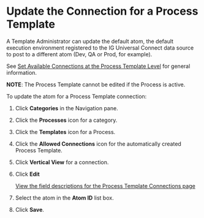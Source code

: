 # Update the Connection for a Process Template

A Template Administrator can update the default atom, the default
execution environment registered to the IG Universal Connect data source
to post to a different atom (Dev, QA or Prod, for example).

See [Set Available Connections at the Process Template
Level](../Integrate/Use_Cases/Set_Connections_at_the_Process_Template_Level.htm)
for general information.

**NOTE**: The Process Template cannot be edited if the Process is
active.

To update the atom for a Process Template connection:

1.  Click **Categories** in the Navigation pane.

2.  Click the **Processes** icon for a category.

3.  Click the **Templates** icon for a Process.

4.  Click the **Allowed Connections** icon for the automatically created
    Process Template.

5.  Click **Vertical View** for a connection.

6.  Click **Edit**
    
    [View the field descriptions for the Process Template Connections
    page](../Integrate/Page_Desc/Process_Template_Connections.htm)

7.  Select the atom in the **Atom ID** list box.

8.  Click **Save**.
